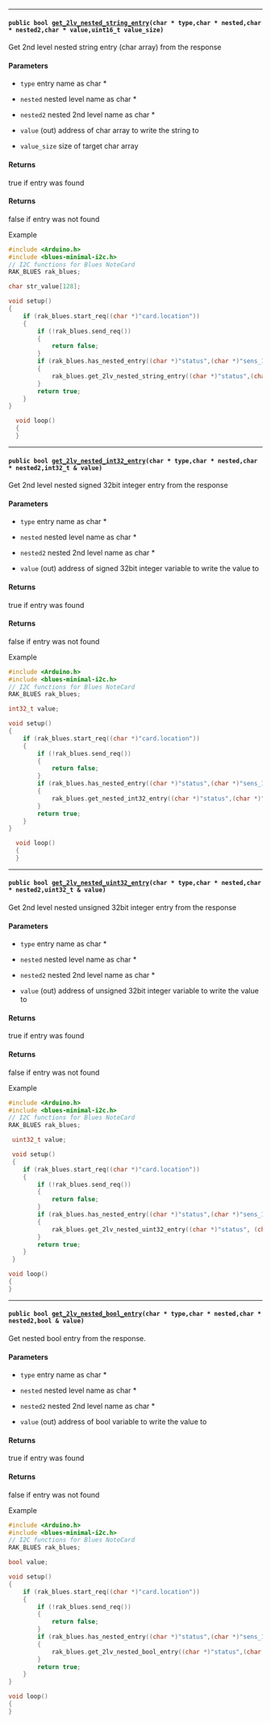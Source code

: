 ----

#### `public bool `[`get_2lv_nested_string_entry`](#class_r_a_k___b_l_u_e_s_1aca9ab69b08a7b43d22c5c6166438878b)`(char * type,char * nested,char * nested2,char * value,uint16_t value_size)` 

Get 2nd level nested string entry (char array) from the response

#### Parameters
* `type` entry name as char * 

* `nested` nested level name as char * 

* `nested2` nested 2nd level name as char * 

* `value` (out) address of char array to write the string to 

* `value_size` size of target char array 

#### Returns
true if entry was found 

#### Returns
false if entry was not found 

Example
```cpp
#include <Arduino.h>
#include <blues-minimal-i2c.h>
// I2C functions for Blues NoteCard
RAK_BLUES rak_blues;

char str_value[128];

void setup()
{
	if (rak_blues.start_req((char *)"card.location"))
	{
		if (!rak_blues.send_req())
		{
			return false;
		}
		if (rak_blues.has_nested_entry((char *)"status",(char *)"sens_1"))
		{
			rak_blues.get_2lv_nested_string_entry((char *)"status",(char *)"sens_1",(char *)"error", str_value, 128);
		}
		return true;
	}
}

  void loop()
  {
  }
```

----

#### `public bool `[`get_2lv_nested_int32_entry`](#class_r_a_k___b_l_u_e_s_1a58e88df4c7f7229479a7856ba17f822f)`(char * type,char * nested,char * nested2,int32_t & value)` 

Get 2nd level nested signed 32bit integer entry from the response

#### Parameters
* `type` entry name as char * 

* `nested` nested level name as char * 

* `nested2` nested 2nd level name as char * 

* `value` (out) address of signed 32bit integer variable to write the value to 

#### Returns
true if entry was found 

#### Returns
false if entry was not found 

Example
```cpp
#include <Arduino.h>
#include <blues-minimal-i2c.h>
// I2C functions for Blues NoteCard
RAK_BLUES rak_blues;

int32_t value;

void setup()
{
	if (rak_blues.start_req((char *)"card.location"))
	{
		if (!rak_blues.send_req())
		{
			return false;
		}
		if (rak_blues.has_nested_entry((char *)"status",(char *)"sens_1"))
		{
			rak_blues.get_nested_int32_entry((char *)"status",(char *)"sens_1",(char *)"value", value);
		}
		return true;
	}
}

  void loop()
  {
  }
```

----

#### `public bool `[`get_2lv_nested_uint32_entry`](#class_r_a_k___b_l_u_e_s_1a5348eeaeddab010538def5912acc06dd)`(char * type,char * nested,char * nested2,uint32_t & value)` 

Get 2nd level nested unsigned 32bit integer entry from the response

#### Parameters
* `type` entry name as char * 

* `nested` nested level name as char * 

* `nested2` nested 2nd level name as char * 

* `value` (out) address of unsigned 32bit integer variable to write the value to 

#### Returns
true if entry was found 

#### Returns
false if entry was not found 

Example
```cpp
#include <Arduino.h>
#include <blues-minimal-i2c.h>
// I2C functions for Blues NoteCard
RAK_BLUES rak_blues;

 uint32_t value;

 void setup()
 {
    if (rak_blues.start_req((char *)"card.location"))
    {
        if (!rak_blues.send_req())
        {
            return false;
        }
        if (rak_blues.has_nested_entry((char *)"status",(char *)"sens_1"))
        {
            rak_blues.get_2lv_nested_uint32_entry((char *)"status", (char *)"sens1", (char *)"value", value);
        }
        return true;
    }
 }

void loop()
{
}
```

----

#### `public bool `[`get_2lv_nested_bool_entry`](#class_r_a_k___b_l_u_e_s_1a95fd867e024a5215de9c9f2f25649d4b)`(char * type,char * nested,char * nested2,bool & value)` 

Get nested bool entry from the response.

#### Parameters
* `type` entry name as char * 

* `nested` nested level name as char * 

* `nested2` nested 2nd level name as char * 

* `value` (out) address of bool variable to write the value to 

#### Returns
true if entry was found 

#### Returns
false if entry was not found 

Example
```cpp
#include <Arduino.h>
#include <blues-minimal-i2c.h>
// I2C functions for Blues NoteCard
RAK_BLUES rak_blues;

bool value;

void setup()
{
	if (rak_blues.start_req((char *)"card.location"))
	{
		if (!rak_blues.send_req())
		{
			return false;
		}
		if (rak_blues.has_nested_entry((char *)"status",(char *)"sens_1"))
		{
			rak_blues.get_2lv_nested_bool_entry((char *)"status",(char *)"sens_1"),(char *)"value"), value);
		}
		return true;
	}
}

void loop()
{
}
```

